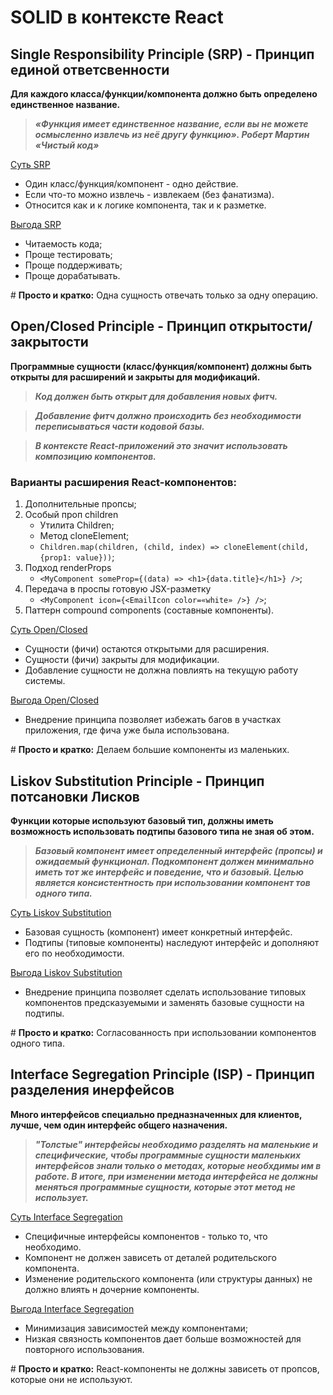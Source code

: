 # SOLID в контексте React


## Single Responsibility Principle (SRP) - Принцип единой ответсвенности


**Для каждого класса/функции/компонента должно быть определено единственное название.**


> ___«Функция имеет единственное название, если вы не можете осмысленно извлечь из неё другу функцию». Роберт Мартин «Чистый код»___

<u>Суть SRP</u>
- Один класс/функция/компонент - одно действие.
- Если что-то можно извлечь - извлекаем (без фанатизма).
- Относится как и к логике компонента, так и к разметке.

<u>Выгода SRP</u>
- Читаемость кода;
- Проще тестировать;
- Проще поддерживать;
- Проще дорабатывать.

<p># <b>Просто и кратко:</b> Одна сущность отвечать только за одну операцию.</p>
  


## Open/Closed Principle - Принцип открытости/закрытости

**Программные сущности (класс/функция/компонент) должны быть открыты для расширений и закрыты для модификаций.**

> ___Код должен быть открыт для добавления новых фитч.___

> ___Добавление фитч должно происходить без необходимости переписываться части кодовой базы.___

> ___В контексте React-приложений это значит использовать композицию компонентов.___

### Варианты расширения React-компонентов:

1. Дополнительные пропсы;
2. Особый проп children
   - Утилита Children;
   - Метод cloneElement;
   - `Children.map(children, (child, index) => cloneElement(child, {prop1: value}))`;
3. Подход renderProps
   - `<MyComponent someProp={(data) => <h1>{data.title}</h1>} />`;
4. Передача в проспы готовую JSX-разметку
   - `<MyComponent icon={<EmailIcon color=«white» />} />`;
5. Паттерн compound components (составные компоненты).

<u>Суть Open/Closed</u>
- Сущности (фичи) остаются открытыми для расширения.
- Сущности (фичи) закрыты для модификации.
- Добавление сущности не должна повлиять на текущую работу системы.

<u>Выгода Open/Closed</u>
- Внедрение принципа позволяет избежать багов в участках приложения, где фича уже была использована.

<p># <b>Просто и кратко:</b> Делаем большие компоненты из маленьких. </p>



## Liskov Substitution Principle - Принцип потсановки Лисков

**Функции которые используют базовый тип, должны иметь возможность использовать подтипы базового типа не зная об этом.**

> ___Базовый компонент имеет определенный интерфейс (пропсы) и ожидаемый функционал. Подкомпонент должен минимально иметь тот же интерфейс и поведение, что и базовый. Целью является консистентность при использовании компонент тов одного типа.___

<u>Суть Liskov Substitution</u>
- Базовая сущность (компонент) имеет конкретный интерфейс.
- Подтипы (типовые компоненты) наследуют интерфейс и дополняют его по необходимости.

<u>Выгода Liskov Substitution</u>
- Внедрение принципа позволяет сделать использование типовых компонентов предсказуемыми и заменять базовые сущности на подтипы.

<p># <b>Просто и кратко:</b> Согласованность при использовании компонентов одного типа. </p>



## Interface Segregation Principle (ISP) - Принцип разделения инерфейсов

**Много интерфейсов специально предназначенных для клиентов, лучше, чем один интерфейс общего назначения.**

> ___"Толстые" интерфейсы необходимо разделять на маленькие и специфические, чтобы программные сущности маленьких интерфейсов знали только о методах, которые необхдимы им в работе. В итоге, при изменении метода интерфейса не должны меняться программные сущности, которые этот метод не использует.___

<u>Суть Interface Segregation</u>
- Специфичные интерфейсы компонентов - только то, что необходимо.
- Компонент не должен зависеть от деталей родительского компонента.
- Изменение родительского компонента (или структуры данных) не должно влиять н дочерние компоненты.

<u>Выгода Interface Segregation</u>
- Минимизация зависимостей между компонентами;
- Низкая связность компонентов дает больше возможностей для повторного использования.

<p># <b>Просто и кратко:</b> React-компоненты не должны зависеть от пропсов, которые они не используют.</p>